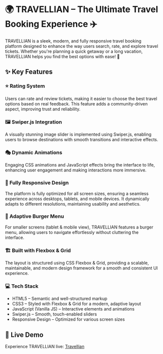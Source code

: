 # 🌍 TRAVELLIAN – The Ultimate Travel Booking Experience ✈️
TRAVELLIAN is a sleek, modern, and fully responsive travel booking platform designed to enhance the way users search, rate, and explore travel tickets. Whether you're planning a quick getaway or a long vacation, TRAVELLIAN helps you find the best options with ease! 🚀

## ✨ Key Features

### ⭐ Rating System
Users can rate and review tickets, making it easier to choose the best travel options based on real feedback. This feature adds a community-driven aspect, improving trust and reliability.

### 🖼️ Swiper.js Integration
A visually stunning image slider is implemented using Swiper.js, enabling users to browse destinations with smooth transitions and interactive effects.

### 🎭 Dynamic Animations
Engaging CSS animations and JavaScript effects bring the interface to life, enhancing user engagement and making interactions more immersive.

### 📱 Fully Responsive Design
The platform is fully optimized for all screen sizes, ensuring a seamless experience across desktops, tablets, and mobile devices. It dynamically adapts to different resolutions, maintaining usability and aesthetics.

### 🍔 Adaptive Burger Menu
For smaller screens (tablet & mobile view), TRAVELLIAN features a burger menu, allowing users to navigate effortlessly without cluttering the interface.

### 🏗️ Built with Flexbox & Grid
The layout is structured using CSS Flexbox & Grid, providing a scalable, maintainable, and modern design framework for a smooth and consistent UI experience.

### 💻 Tech Stack
- HTML5 – Semantic and well-structured markup
- CSS3 – Styled with Flexbox & Grid for a modern, adaptive layout
- JavaScript (Vanilla JS) – Interactive elements and animations
- Swiper.js – Smooth, touch-enabled sliders
- Responsive Design – Optimized for various screen sizes

## 🚀 Live Demo
Experience TRAVELLIAN live: [Travellian](https://ydiedienov.github.io/TRAVELLIAN/)
